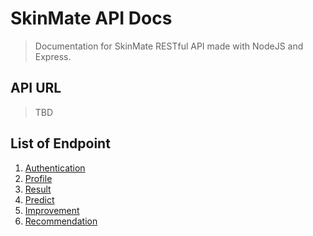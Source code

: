 # SkinMate API Docs

> Documentation for SkinMate RESTful API made with NodeJS and Express.

## API URL

> TBD

## List of Endpoint

1. [Authentication](authentication.md)
2. [Profile](profile.md)
3. [Result]()
4. [Predict]()
5. [Improvement]()
6. [Recommendation]()
